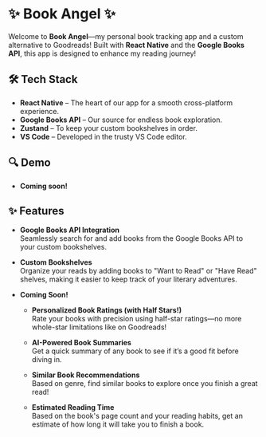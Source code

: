 # ✨ Book Angel ✨

Welcome to **Book Angel**—my personal book tracking app and a custom alternative to Goodreads! Built with **React Native** and the **Google Books API**, this app is designed to enhance my reading journey!

## 🛠️ Tech Stack
- **React Native** – The heart of our app for a smooth cross-platform experience.
- **Google Books API** – Our source for endless book exploration.
- **Zustand** – To keep your custom bookshelves in order.
- **VS Code** – Developed in the trusty VS Code editor.

## 🔍 Demo 
- **Coming soon!** 
  
## ✨ Features
- **Google Books API Integration**  
  Seamlessly search for and add books from the Google Books API to your custom bookshelves.

- **Custom Bookshelves**  
  Organize your reads by adding books to "Want to Read" or "Have Read" shelves, making it easier to keep track of your literary adventures.

- **Coming Soon!**  
  - **Personalized Book Ratings (with Half Stars!)**  
    Rate your books with precision using half-star ratings—no more whole-star limitations like on Goodreads!

  - **AI-Powered Book Summaries**  
    Get a quick summary of any book to see if it’s a good fit before diving in.

  - **Similar Book Recommendations**  
    Based on genre, find similar books to explore once you finish a great read!

  - **Estimated Reading Time**  
    Based on the book's page count and your reading habits, get an estimate of how long it will take you to finish a book.


